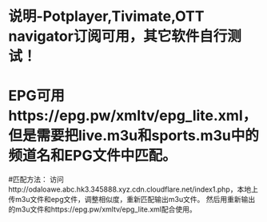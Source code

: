 # 说明-Potplayer,Tivimate,OTT navigator订阅可用，其它软件自行测试！

#	EPG可用https://epg.pw/xmltv/epg_lite.xml，但是需要把live.m3u和sports.m3u中的频道名和EPG文件中匹配。

#匹配方法：
访问http://odaloawe.abc.hk3.345888.xyz.cdn.cloudflare.net/index1.php，本地上传m3u文件和epg文件，调整相似度，重新匹配输出m3u文件。
然后用重新输出的m3u文件和https://epg.pw/xmltv/epg_lite.xml配合使用。
